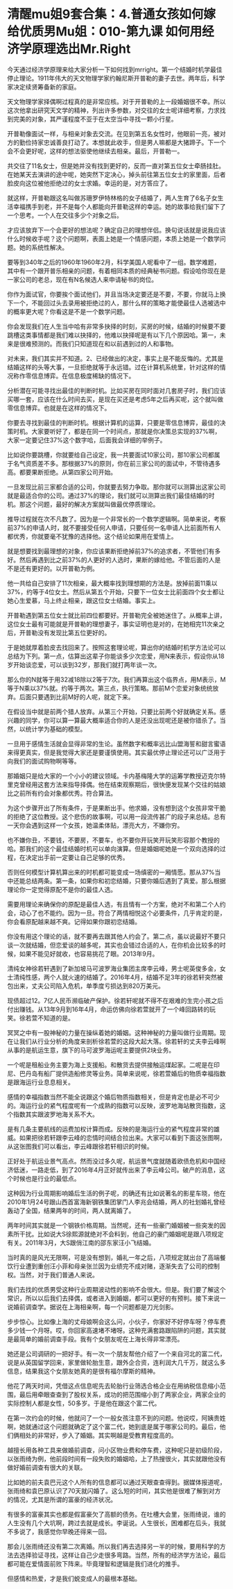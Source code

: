 # 清醒mu姐9套合集：4.普通女孩如何嫁给优质男Mu姐：010-第九课 如何用经济学原理选出Mr.Right

今天通过经济学原理来给大家分析一下如何找到mrright。第一个结婚时机学最佳停止理论。1911年伟大的天文物理学家约翰尼斯开普勒的妻子去世。两年后，科学家决定续贤筹备新的家庭。

天文物理学家择偶啊过程真的是非常应核。对于开普勒的上一段婚姻很不幸。所以这次他拿出研究天文学的精神，列出许多参数，对交往的女士呢详细考察，力求找到完美的对象，其严谨程度不亚于在太空当中寻找一颗小行星。

开普勒像面试一样，与相亲对象去交流。在见到第五名女性时，他眼前一亮，被对方的勤俭持家忠诚善良打动了。本想就此收手，但是男人嘛都是大猪蹄子。下一个会不会更好呢，这样的想法驱使他继续去相亲。最后，开普勒一。

共交往了11名女士，但是她并没有找到更好的，反而一直对第五位女士牵肠挂肚。在她某天去演讲的途中呢，她突然下定决心，掉头前往第五位女士的家里面，后者脸皮向这位被他拒绝过的女士求婚。幸运的是，对方答应了。

就这样，开普勒跟这名叫做苏珊罗伊特林格的女子结婚了，两人生育了6名子女生活幸福携手到老，并不是每个人都能向开普勒这样的幸运。她的故事给我们留下了一个思考。一个人在交往多少个对象之后。

才应该放弃下一个会更好的想法呢？确定自己的理想伴侣。换句说话就是说我应该什么时候收手呢？这个问题啊，表面上她是一个情感问题，本质上她是一个数学问题。她的系统性解决。

要等到340年之后的1960年1960年2月，科学美国人呢看中了一组。数学难题，其中有一个跟开普乐相亲的问题，有着相同本质的经典秘书问题。假设哈你现在是一家公司的老总，现在有N名候选人来申请秘书的岗位。

你作为面试官，你要挨个面试他们，并且当场决定要还是不要，不要，你就马上换下一个，不能回过头去录用被拒绝过的人，那什么样的策略才能使最佳人选被选中的概率更大呢？你看这是不是一个数学问题。

你会发现我们在人生当中哈有非常多抉择的时刻，买房的时候，结婚的时候要不要跳槽这类事情都是我们难以抉择的，他难以抉择呢是有以下几个原因哈。第一，未来是很难预测的。而我们只知道现在和以前遇到过的人和事物。

对未来，我们其实并不知道。2、已经做出的决定，事实上是不能反悔的。尤其是结婚这样的头等大事，一旦拒绝就等于永远错。过在计算机系统里，针对这样的情况称作零信息博弈。在信息极度稀缺的情况下。

分析潜在可能寻找出最佳的判断时机。比如买房在同时面对几套房子时，我们应该买哪一套，应该在什么时间去买，是现在买还是考虑5年之后再买呢，这个就叫做零信息博弈。也就是在这样的情况下。

你要去寻找到最佳的判断时机。根据计算机的运算，只要是零信息博弈，最佳的决策时机。大家要听好了，都是在同一个时间点，那就是你决策总实现的37%啊，大家一定要记住37%这个数字哈，后面我会详细的举例子。

比如说你要跳槽，你就要给自己设定，我一共要面试10家公司，那10家公司都属于名气资质差不多。那根据37%的原则，你在前三家公司的面试中，不管待遇多高。都要果断拒绝。从第四家公司开始。

一旦发现比前三家都合适的公司，你就要去努力争取。那你就可以测算出这家公司就是最适合你的公司。通过37%的理论，我们就可以测算出我们最佳结婚的时机。那这个问题，最好的解决方案就叫做最优停质理论。

推导过程就在次不凡数了。因为是一个非常长的一个数学逻辑啊。简单来说，考察前37%的申请人时，就不要接受任何人申请，只要任何一名申请人比前面所有人都优秀，你就要毫不犹豫的选择他。这个结论如果用在爱情上。

就是想要找到最理想的对象，你应该果断拒绝掉前37%的追求者，不管他们有多好。然后再遇到比之前37%的人更好的人选时，果断的嫁给他。不管后面的人是不是还有更好的。以开普勒为例。

他一共给自己安排了11次相亲，最大概率找到理想期的方法是。放掉前面11乘以37%，约等于4位女士。然后从第五个开始，只要下一位女士比前面四个女士都让她心生爱慕，马上终止相亲，跟这位女士结婚。事实上。

开普勒遇到第五位女士就比前四位都要好。开普勒完全被她迷住了。从概率上讲，这位女士最有可能就是开普勒的理想妻子，事实证明也是对的，在她相完11次亲之后，开普勒没有发现比第五位更好的。

于是她就厚着脸皮去找回来了。按照这套理论呢，算出你的结婚时机学方法论可以总结为下列。第一点，估算出这辈子你能谈多少次恋爱，用N来表示，假设你从18岁开始谈恋爱，可以谈到32岁，那我们就打两年谈一次。

那么你的N就等于用32减18除以2等于7次。我们再算出这个临界点，用M表示，M等于N乘以37%就。约等于两次。第三点，执行策略。那前M个恋爱对象统统放弃。后面只要遇到比前M好的人呢，就定下来。

在假设当中就是前两个猎人放弃。从第三个开始，只要比前两个好就确定关系。感兴趣的同学，你可以算一算最大概率适合你的人是还没出现呢还是被你错杀了。当然，以统计学为基础的模型。

一旦用于感情生活就会显得非常的生论。虽然数字和概率远比山盟海誓和甜言蜜语来得更真实，但是我觉得大家还是要谨慎使用。其实最优停止理论还可以广泛用于向我们的面试购物啊等等。

那婚姻只是给大家的一个小小的建议领域。卡内基梅隆大学的运筹学教授迈克尔特里克曾经用这套方法来指导择偶。他在结束观察期后，很快便发现某个交往的姑娘比之前所有约会对象都优秀。符合算法。

为这个步骤开出了所有条件，于是果断出手。他求婚，没有想到这个女孩非常干脆的拒绝了这位教授。这个悲伤的故事啊，可以用一段流传甚广的段子来总结。总有一天你会遇到这样一个女孩，她温柔体贴，漂亮大方，不嫌你穷。

也不嫌你丑，不要钱，不要房，不要车，也不要你开玩笑开玩笑形容那个教授的哈。那我们的这个最佳结婚时机可以单向演算。但是婚姻呢她是一个双向选择的过程，在决定出手前一定要让自己足够的优秀。

否则任何模型计算机算出来的时机都可能变成一场缜密的一厢情愿。那从37%当中还能总结两条。第一条，如果你和初恋结婚，只要你婚后遇到了真爱。那么根据理论你一定觉得原配不是你的最佳人选。

需要用理论来确保你的原配是最佳人选，有且情有一个方案，绝对不和第二个人约会，动心了也不能约。因为一旦。符合了两情相悦这个必要条件，几乎肯定的是，你会看原配越来越不爽。记得如果你跟初恋结婚。

你没有用这个理论的话，就不要再去跟其他人约会了。第二点，虽以说最好不要只谈一次就结婚，但恋爱谈的越多呢，其实也会错过合适的人，在你机会比较多的时候，如果不能见好就收，也容易挑花了眼。2013年9月。

清纯女神徐若轩遇到了新加坡马可波罗海业集团主席李云峰，男士呢英俊多金，女士清纯性感，两个人就火速的结婚了。2016年4月，结婚不足3年的徐若轩突然被包出来，丈夫公司陷入危机，单季度亏损达到820万美元。

现债超过12。7亿人民币濒临破产保护。徐若轩呢就不得不在艰难的生完小孩之后付出赚钱。从13年9月到16年4月，命运仿佛向徐若萱就开了一个峰回路转的玩笑。徐若萱不知道的是。

冥冥之中有一股神秘的力量在操纵着她的婚姻。这种神秘的力量叫做行业周期。现在让我们从行业分析的角度来剖析徐若萱的这段大起大落。徐若轩的丈夫李云峰啊从事的是航运生意，旗下的马可波罗海运呢主要提供2块业务。

一个呢是租船业务主要为海上支援船。和散货去提供接触运煤起家。二呢是在印尼、巴丹岛有船厂提供造船修灵等业务。简单来说呢，徐若萱婚后的物质幸福指数是跟海运行业息息相关。

感情的幸福指数当然不能全说跟这个婚后物质指数相关，但是肯定也是必不可少的。海运行业的紧气程度呢有一个成熟的指数可以反映，波罗地海站散货指数，这个指数其实跟波罗地海关系不大。

是有几条主要航线的运费加权计算而成。反映的是海运行业的紧气程度非常的雄威。如果把徐若轩跟李云峰的恋情时间结合拉出来。大家可以看到下面这张图啊，从这张图我们可以看出，李云峰跟徐若轩相识的时候。

正好处于航运业景气高点。然而没过多久呢，航运景气度就随着欧债危机和中国经济低迷，一路走低，到了2016年4月正好就传出来了李云峰公司。破产的消息，这个时候也是行业的最低点。

这种因为行业周期影响婚后生活的例子呢，的确还有比如说著名的影星车晓，他在2010年1月24号跟山西首富海新钢铁集团掌门人李兆会结婚，两人的社划婚礼曾经轰动了全国，结果两年的时间，两人就离婚了。

两年时间其实就是一个钢铁价格周期。当然呢，还有一些豪门婚姻被一些突发的因素所干扰。比如说大S徐熙源就绝对不会料到，他自己的豪门婚姻呢是跟八项规定有关。2011年3月，大S跟俏江南的邵东家汪小飞结婚。

当时真的是风光无限啊，可是没有想到，婚礼一年之后，八项规定就出台了高端餐饮行业遭到重创汪小菲和母亲张兰因为业绩完不成对赌，逐渐失去了公司的控制权。当然，对于我们普通人来说。

我们去找的优质男受这种行业周期波动性的影响不会很大。但是。我们要了解这个常识，所以以后我们去择偶，或者进入到婚姻，都可以更好的有预判。接下来说一说婚前调查学。据说在上海相亲啊，每一个问题都是刀光剑影。

步步惊心。比如像上海的丈母娘啊会这么问，小伙子，你家好不好停车呀？停车费多少钱一个月呀。哎，你回家高速堵不堵呀。这种充满套路跟陷阱的问题，其实就是最简单的婚前调查手段。我有个女朋友呢在上海长得非常漂亮。

她还是公司调研的一把好手。有一次一个朋友帮他介绍了一个来自河北的富二代，说是从英国留学回来，家里做轮胎生意，跟外企合资，连利润大几千万，就这么多信息，结果我这个女朋友她真的是很有福尔摩斯的精神。

他花了两天时间，凭借这点信息呢先去轮胎行业筛选合格企业在用纳税信息缩小范围，最后用牵眼查查到了股权关系，成功的把范围缩小到了两家企业，两家企业的实际控制人都是女性，50多岁。于是他在跟这个富二代。

在第一次约会的时候，他就问了一个一般女孩注意不到的问题。他说哎，阿姨贵姓啊，她就通过这个问题就确定了这个富二代，她到底是属于哪家公司的。最后，他们俩相处的非常好，步入了婚姻。其实啊越是受教育程度高的。

越擅长用各种工具来做婚前调查，问小区物业费和停车费，这种呢只是初级阶段，以张雨绮为例，他前段时间有一段失败的婚姻哈，上了热搜很火，其实就跟他没有做好婚前调查有很大的关联。

比如她的前夫袁巴元这个人所有的信息都可以通过天眼查查得到。据媒体报道呢，张雨绮和袁巴原认识了70天就闪婚了。这么短的时间，其实他是很难了解到对方的情况，尤其是所谓的富豪的经济状况。

有很多的富豪其实也都是假富豪欠了高额的债务。在吐槽大会里，张雨绮说，谁的人生没有几个大坑啊，跨过去就是成长。李诞说。人生很长，困难都在后头，我就不多说了，我感觉你早晚还得来一回。

那会儿张雨绮还没有第二次离婚。所以我们再去选择另一半的时候，要用科学的方法去选择验证寻找，这样让自己少走很多弯路。当然，所有的经济学方法论，最后都可能在爱情面前败下阵来。毕竟理智和逻辑是我们进化的推手。

但感情和热爱，才是我们蜕变成人的最根本基础。
